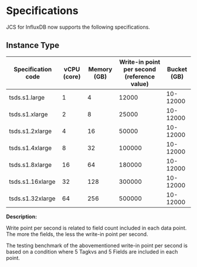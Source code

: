 

# Specifications

JCS for InfluxDB now supports the following specifications.

## Instance Type

| Specification code        | vCPU (core) | Memory (GB) | Write-in point per second (reference value) | Bucket (GB) |
| ---------------- | ---------- | ---------- | ---------------------- | -------------- |
| tsds.s1.large    | 1          | 4          | 12000                  | 10-12000       |
| tsds.s1.xlarge   | 2          | 8          | 25000                  | 10-12000       |
| tsds.s1.2xlarge  | 4          | 16         | 50000                  | 10-12000       |
| tsds.s1.4xlarge  | 8          | 32         | 100000                 | 10-12000       |
| tsds.s1.8xlarge  | 16         | 64         | 180000                 | 10-12000       |
| tsds.s1.16xlarge | 32         | 128        | 300000                 | 10-12000       |
| tsds.s1.32xlarge | 64         | 256        | 500000                 | 10-12000       |

**Description:**

Write point per second is related to field count included in each data point. The more the fields, the less the write-in point per second.

The testing benchmark of the abovementioned write-in point per second is based on a condition where 5 Tagkvs and 5 Fields are included in each point.

